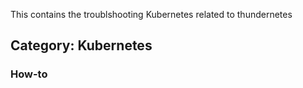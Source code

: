 This contains the troublshooting Kubernetes related to thundernetes

## **Category: Kubernetes**

### **How-to**
